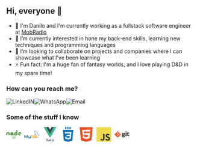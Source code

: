 ## Hi, everyone 👋

- 🔭 I'm Danilo and I'm currently working as a fullstack software engineer at <a href="[https://mobradio.com.br/](https://mobradio.com.br/)" target="_blank">MobRadio</a>
- 🌱 I’m currently interested in hone my back-end skills, learning new techniques and programming languages
- 👯 I’m looking to collaborate on projects and companies where I can showcase what I've been learning
- ⚡ Fun fact: I'm a huge fan of fantasy worlds, and I love playing D&D in my spare time!

<h3>How can you reach me?</h3>
<p>
  <a target="_blank" href="[https://www.linkedin.com/in/yan-gabriel-07ba581b4/](https://www.linkedin.com/in/danilo-batista-lima-54b691225/)">
    <img align="left" alt="LinkedIN" src="https://img.shields.io/badge/LinkedIn-0077B5?style=for-the-badge&logo=linkedin&logoColor=white" />
  <a/>
  
  <a target="_blank" href="https://api.whatsapp.com/send?phone=5531987771504">
    <img align="left" alt="WhatsApp" src="https://img.shields.io/badge/WhatsApp-25D366?style=for-the-badge&logo=whatsapp&logoColor=white" />
  <a/>
  
  <a target="_blank" href="mailto:yangabriel2012@gmail.com">
    <img align="left" alt="Email" src= "https://img.shields.io/badge/Gmail-D14836?style=for-the-badge&logo=gmail&logoColor=white"/>
  <a/>
</p>&nbsp;
    &nbsp;
<h3>Some of the stuff I know</h3>
<p>
  <img src="https://github.com/devicons/devicon/blob/master/icons/nodejs/nodejs-plain-wordmark.svg" title="NodeJS" alt="NodeJS" width="40" height="40"/>&nbsp;
  <img src="https://github.com/devicons/devicon/blob/master/icons/mysql/mysql-original-wordmark.svg" title="MySQL" alt="MySQL" width="40" height="40"/>&nbsp;
  <img src="https://github.com/devicons/devicon/blob/master/icons/vuejs/vuejs-original-wordmark.svg" title="VueJS" **alt="VueJS" width="40" height="40"/>&nbsp;
  <img src="https://github.com/devicons/devicon/blob/master/icons/css3/css3-plain-wordmark.svg"  title="CSS3" alt="CSS" width="40" height="40"/>&nbsp;
  <img src="https://github.com/devicons/devicon/blob/master/icons/html5/html5-original.svg" title="HTML5" alt="HTML" width="40" height="40"/>&nbsp;
  <img src="https://github.com/devicons/devicon/blob/master/icons/javascript/javascript-original.svg" title="JavaScript" alt="JavaScript" width="40" height="40"/>&nbsp;
  <img src="https://github.com/devicons/devicon/blob/master/icons/git/git-original-wordmark.svg" title="Git" **alt="Git" width="40" height="40"/>&nbsp;
</p>&nbsp;
